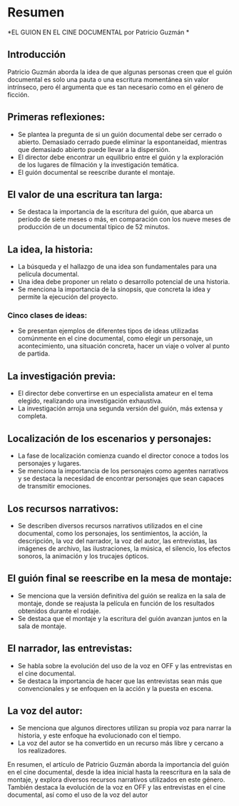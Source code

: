 # Resumen

*EL GUION EN EL CINE DOCUMENTAL por Patricio Guzmán *

## Introducción
Patricio Guzmán aborda la idea de que algunas personas creen que el guión documental es solo una pauta o una escritura momentánea sin valor intrínseco, pero él argumenta que es tan necesario como en el género de ficción.

## Primeras reflexiones:
* Se plantea la pregunta de si un guión documental debe ser cerrado o abierto. Demasiado cerrado puede eliminar la espontaneidad, mientras que demasiado abierto puede llevar a la dispersión.
* El director debe encontrar un equilibrio entre el guión y la exploración de los lugares de filmación y la investigación temática.
* El guión documental se reescribe durante el montaje.

## El valor de una escritura tan larga:
* Se destaca la importancia de la escritura del guión, que abarca un período de siete meses o más, en comparación con los nueve meses de producción de un documental típico de 52 minutos.

## La idea, la historia:
* La búsqueda y el hallazgo de una idea son fundamentales para una película documental.
* Una idea debe proponer un relato o desarrollo potencial de una historia.
* Se menciona la importancia de la sinopsis, que concreta la idea y permite la ejecución del proyecto.

### Cinco clases de ideas:
* Se presentan ejemplos de diferentes tipos de ideas utilizadas comúnmente en el cine documental, como elegir un personaje, un acontecimiento, una situación concreta, hacer un viaje o volver al punto de partida.

## La investigación previa:
* El director debe convertirse en un especialista amateur en el tema elegido, realizando una investigación exhaustiva.
* La investigación arroja una segunda versión del guión, más extensa y completa.

## Localización de los escenarios y personajes:
* La fase de localización comienza cuando el director conoce a todos los personajes y lugares.
* Se menciona la importancia de los personajes como agentes narrativos y se destaca la necesidad de encontrar personajes que sean capaces de transmitir emociones.

## Los recursos narrativos:
* Se describen diversos recursos narrativos utilizados en el cine documental, como los personajes, los sentimientos, la acción, la descripción, la voz del narrador, la voz del autor, las entrevistas, las imágenes de archivo, las ilustraciones, la música, el silencio, los efectos sonoros, la animación y los trucajes ópticos.

## El guión final se reescribe en la mesa de montaje:
* Se menciona que la versión definitiva del guión se realiza en la sala de montaje, donde se reajusta la película en función de los resultados obtenidos durante el rodaje.
* Se destaca que el montaje y la escritura del guión avanzan juntos en la sala de montaje.

## El narrador, las entrevistas:
* Se habla sobre la evolución del uso de la voz en OFF y las entrevistas en el cine documental.
* Se destaca la importancia de hacer que las entrevistas sean más que convencionales y se enfoquen en la acción y la puesta en escena.

## La voz del autor:
* Se menciona que algunos directores utilizan su propia voz para narrar la historia, y este enfoque ha evolucionado con el tiempo.
* La voz del autor se ha convertido en un recurso más libre y cercano a los realizadores.

En resumen, el artículo de Patricio Guzmán aborda la importancia del guión en el cine documental, desde la idea inicial hasta la reescritura en la sala de montaje, y explora diversos recursos narrativos utilizados en este género. También destaca la evolución de la voz en OFF y las entrevistas en el cine documental, así como el uso de la voz del autor
